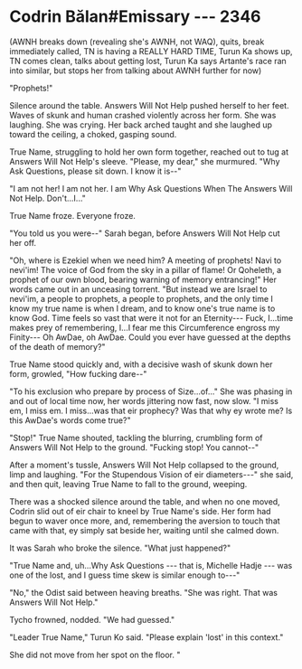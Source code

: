 # Codrin Bălan#Emissary --- 2346

(AWNH breaks down (revealing she's AWNH, not WAQ), quits, break immediately called, TN is having a REALLY HARD TIME, Turun Ka shows up, TN comes clean, talks about getting lost, Turun Ka says Artante's race ran into similar, but stops her from talking about AWNH further for now)

"Prophets!"

Silence around the table. Answers Will Not Help pushed herself to her feet. Waves of skunk and human crashed violently across her form. She was laughing. She was crying. Her back arched taught and she laughed up toward the ceiling, a choked, gasping sound.

True Name, struggling to hold her own form together, reached out to tug at Answers Will Not Help's sleeve. "Please, my dear," she murmured. "Why Ask Questions, please sit down. I know it is--"

"I am not her! I am not her. I am Why Ask Questions When The Answers Will Not Help. Don't...I..."

True Name froze. Everyone froze.

"You told us you were--" Sarah began, before Answers Will Not Help cut her off.

"Oh, where is Ezekiel when we need him? A meeting of prophets! Navi to nevi'im! The voice of God from the sky in a pillar of flame! Or Qoheleth, a prophet of our own blood, bearing warning of memory entrancing!" Her words came out in an unceasing torrent. "But instead we are Israel to nevi'im, a people to prophets, a people to prophets, and the only time I know my true name is when I dream, and to know one's true name is to know God. Time feels so vast that were it not for an Eternity--- Fuck, I...time makes prey of remembering, I...I fear me this Circumference engross my Finity--- Oh AwDae, oh AwDae. Could you ever have guessed at the depths of the death of memory?"

True Name stood quickly and, with a decisive wash of skunk down her form, growled, "How fucking dare--"

"To his exclusion who prepare by process of Size...of..." She was phasing in and out of local time now, her words jittering now fast, now slow. "I miss em, I miss em. I miss...was that eir prophecy? Was that why ey wrote me? Is this AwDae's words come true?"

"Stop!" True Name shouted, tackling the blurring, crumbling form of Answers Will Not Help to the ground. "Fucking stop! You cannot--"

After a moment's tussle, Answers Will Not Help collapsed to the ground, limp and laughing. "For the Stupendous Vision of eir diameters---" she said, and then quit, leaving True Name to fall to the ground, weeping.

There was a shocked silence around the table, and when no one moved, Codrin slid out of eir chair to kneel by True Name's side. Her form had begun to waver once more, and, remembering the aversion to touch that came with that, ey simply sat beside her, waiting until she calmed down.

It was Sarah who broke the silence. "What just happened?"

"True Name and, uh...Why Ask Questions --- that is, Michelle Hadje --- was one of the lost, and I guess time skew is similar enough to---"

"No," the Odist said between heaving breaths. "She was right. That was Answers Will Not Help."

Tycho frowned, nodded. "We had guessed."

"Leader True Name," Turun Ko said. "Please explain 'lost' in this context."

She did not move from her spot on the floor. "
